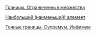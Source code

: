 [Границы. Ограниченные множества](border)

[Наибольший (наименьший) элемент](max)

[Точные границы. Супремум. Инфимум](sup)

